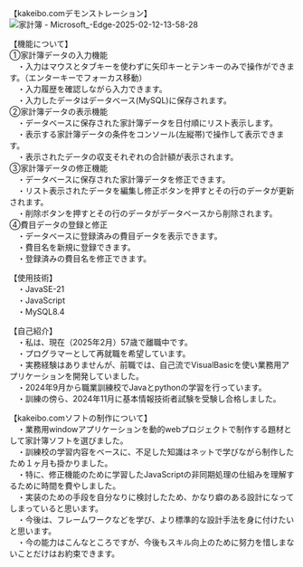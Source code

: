【kakeibo.comデモンストレーション】
![家計簿 - Microsoft_-Edge-2025-02-12-13-58-28](https://github.com/user-attachments/assets/f262ec98-42d5-4f70-923b-134a8f0fadf3)

【機能について】<br>
①家計簿データの入力機能<br>
　・入力はマウスとタブキーを使わずに矢印キーとテンキーのみで操作ができます。（エンターキーでフォーカス移動）<br>
　・入力履歴を確認しながら入力できます。<br>
　・入力したデータはデータべース(MySQL)に保存されます。<br>
②家計簿データの表示機能<br>
　・データベースに保存された家計簿データを日付順にリスト表示します。<br>
　・表示する家計簿データの条件をコンソール(左縦帯)で操作して表示できます。<br>
　・表示されたデータの収支それぞれの合計額が表示されます。<br>
③家計簿データの修正機能<br>
　・データベースに保存された家計簿データを修正できます。<br>
　・リスト表示されたデータを編集し修正ボタンを押すとその行のデータが更新されます。<br>
　・削除ボタンを押すとその行のデータがデータベースから削除されます。<br>
④費目データの登録と修正<br>
　・データベースに登録済みの費目データを表示できます。<br>
　・費目名を新規に登録できます。<br>
　・登録済みの費目名を修正できます。<br>
 
【使用技術】<br>
　・JavaSE-21<br>
　・JavaScript<br>
　・MySQL8.4<br>

【自己紹介】<br>
　・私は、現在（2025年2月）57歳で離職中です。<br>
　・プログラマーとして再就職を希望しています。<br>
　・実務経験はありませんが、前職では、自己流でVisualBasicを使い業務用アプリケーションを開発していました。<br>
　・2024年9月から職業訓練校でJavaとpythonの学習を行っています。<br>
　・訓練の傍ら、2024年11月に基本情報技術者試験を受験し合格しました。<br>

【kakeibo.comソフトの制作について】<br>
　・業務用windowアプリケーションを動的webプロジェクトで制作する題材として家計簿ソフトを選びました。<br>
　・訓練校の学習内容をベースに、不足した知識はネットで学びながら制作したため１ヶ月も掛かりました。<br>
　・特に、修正機能のために学習したJavaScriptの非同期処理の仕組みを理解するために時間を費やしました。<br>
　・実装のための手段を自分なりに検討したため、かなり癖のある設計になってしまっていると思います。<br>
　・今後は、フレームワークなどを学び、より標準的な設計手法を身に付けたいと思います。<br>
　・今の能力はこんなところですが、今後もスキル向上のために努力を惜しまないことだけはお約束できます。<br>
